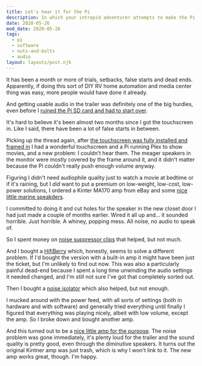 ```yaml
---
title: Let's hear it for the Pi
description: In which your intrepid adventurer attempts to make the Pi audio usable.
date: 2020-05-26
mod_date: 2020-05-26
tags:
  - pi
  - software
  - nuts-and-bolts
  - audio
layout: layouts/post.njk
---
```

It has been a month or more of trials, setbacks, false starts and dead ends. Apparently, if doing this sort of DIY RV home automation and media center thing was easy, more people would have done it already. 

And getting usable audio in the trailer was definitely one of the big hurdles, even before I [ruined the Pi SD card and had to start over](/posts/april-2020/uh-oh/).

It's hard to believe it's been almost two months since I got the touchscreen in. Like I said, there have been a lot of false starts in between. 

Picking up the thread again, after [the touchscreen was fully installed and framed in](/posts/april-2020/fixing-a-hole/) I had a wonderful touchscreen and a Pi running Plex to show movies, and a new problem: I couldn't hear them. The meager speakers in the monitor were mostly covered by the frame around it, and it didn't matter because the Pi couldn't really push enough volume anyway.

Figuring I didn't need audiophile quality just to watch a movie at bedtime or if it's raining, but I *did* want to put a premium on low-weight, low-cost, low-power solutions, I ordered a Kinter MA170 amp from eBay and some [nice little marine speakders](https://amzn.to/3gteWmD).

I committed to doing it and cut holes for the speaker in the new closet door I had just made a couple of months earlier. Wired it all up and... it sounded horrible. Just horrible. A whiney, popping mess. All noise, no audio to speak of.

So I spent money on [noise suppressor clips](https://amzn.to/2XuYYzX) that helped, but not much.

And I bought a [HifiBerry](https://amzn.to/3ekQRfT) which, honestly, seems to solve a different problem. If I'd bought the version with a built-in amp it might have been just the ticket, but I'm unlikely to find out now. This was also a particularly painful dead-end because I spent a long time unwinding the audio settings it needed changed, and I'm still not sure I've got that completely sorted out.

Then I bought a [noise isolator](https://amzn.to/2ZQVWZJ) which also helped, but not enough.

I mucked around with the power feed, with all sorts of settings (both in hardware and with software) and generally tried everything until finally I figured that everything was playing nicely, albeit with low volume, except the amp. So I broke down and bought another amp.

And this turned out to be a [nice little amp for the purpose](https://amzn.to/2TIMYcV). The noise problem was gone immediately, it's plenty loud for the trailer and the sound quality is pretty good, even through the diminutive speakers. It turns out the original Kintner amp was just trash, which is why I won't link to it. The new amp works great, though. I'm happy.
